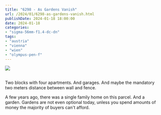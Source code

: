 ```yaml
---
title: "6298 - As Gardens Vanish"
url: /2024/01/6298-as-gardens-vanish.html
publishDate: 2024-01-18 18:00:00
date: 2024-01-18
categories:
- "sigma-56mm-f1.4-dc-dn"
tags:
- "austria"
- "vienna"
- "wien"
- "olympus-pen-f"
---
```

<div class="container">
<div class="center"><a target="_blank" href="https://d25zfm9zpd7gm5.cloudfront.net/1200x1200/2020/20200722_081542_lr.jpg"><img class="webfeedsFeaturedVisual" src="https://d25zfm9zpd7gm5.cloudfront.net/0600x0600/2020/20200722_081542_lr.jpg" /></a></div>
</div>
<br />

Two blocks with four apartments. And garages. And maybe the
mandatory two meters distance between wall and fence.

A few years ago, there was a single family home on this
parcel. And a garden. Gardens are not even optional today,
unless you spend amounts of money the majority of buyers
can't afford.

